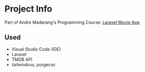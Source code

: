 # Project Info

Part of Andre Madarang's Programming Course: [Laravel Movie App](https://www.youtube.com/playlist?list=PLEhEHUEU3x5pYTjZze3fhYMB4Nl_WOHI4)

## Used

- Visual Studio Code (IDE)
- Laravel
- TMDB API
- tailwindcss, purgecss
